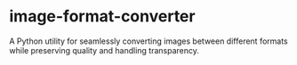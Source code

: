 # image-format-converter
A Python utility for seamlessly converting images between different formats while preserving quality and handling transparency.
